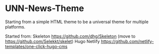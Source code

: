 # UNN-News-Theme
Starting from a simple HTML theme to be a universal theme for multiple platforms.

Started from:
Skeleton https://github.com/dhg/Skeleton (move to https://github.com/Selekkt/skelet)
Hugo Netlify https://github.com/netlify-templates/one-click-hugo-cms
